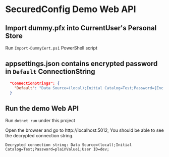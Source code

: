 # SecuredConfig Demo Web API

## Import dummy.pfx into CurrentUser's Personal Store
Run `Import-DummyCert.ps1` PowerShell script

## appsettings.json contains encrypted password in `Default` ConnectionString
``` json
  "ConnectionStrings": {
    "Default": "Data Source=(local);Initial Catalog=Test;Password={Enc:CN=dummy,NotAfter=2033-04-25:Obb/FVzd2CM584+aoWT7KeOy0aK4QDBwOIyQGq36nM8zQIbOOZom+8c2+OhXf9Mw0BtWc2l1jX4WiUunJq95TzMraRdt12M4PU1JvPvom4ld35/ikTxg6R7Dc12U0qRzIilr/j5pPYrlC3LE4KShRcaee/GuWrdyluF0Cndt7BsqLtHXNtn5EGJb/gCZIyq+hNIsadl5O1IBLHlLRyCUIiAzeoWufXehw66STUAlj3Pfoy4kh8boK6x6Sb4nSzN3IIbzpvdFzKZXLpiNrPew8Ylu40jyxfG6qIbGpdsUmsHjvMhk5/RZHcH9FnUd8ld27fX+6/GcR+ZT6EsC7pwrfw==};User ID=dev;"
  }
```

## Run the demo Web API
Run `dotnet run` under this project

Open the browser and go to http://localhost:5012, You should be able to see the decrypted connection string.
```
Decrypted connection string: Data Source=(local);Initial Catalog=Test;Password=plainValue1;User ID=dev;
```
